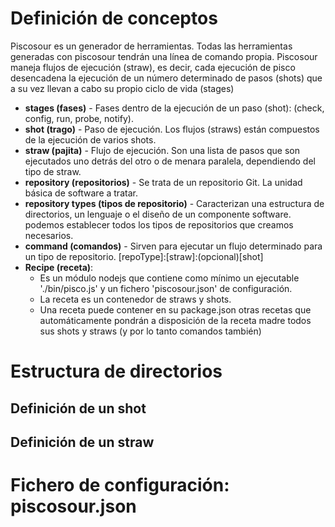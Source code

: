 # Definición de conceptos

Piscosour es un generador de herramientas. Todas las herramientas generadas con piscosour tendrán una línea de comando propia. 
Piscosour maneja flujos de ejecución (straw), es decir, cada ejecución de pisco desencadena la ejecución de un número determinado de pasos (shots) que a su vez llevan a cabo su propio ciclo de vida (stages)  

- **stages (fases)** - Fases dentro de la ejecución de un paso (shot): (check, config, run, probe, notify).
- **shot (trago)** - Paso de ejecución. Los flujos (straws) están compuestos de la ejecución de varios shots. 
- **straw (pajita)** - Flujo de ejecución. Son una lista de pasos que son ejecutados uno detrás del otro o de menara paralela, dependiendo del tipo de straw.
- **repository (repositorios)** - Se trata de un repositorio Git. La unidad básica de software a tratar.
- **repository types (tipos de repositorio)** - Caracterizan una estructura de directorios, un lenguaje o el diseño de un componente software. podemos establecer todos los tipos de repositorios que creamos necesarios.
- **command (comandos)** - Sirven para ejecutar un flujo determinado para un tipo de repositorio. [repoType]:[straw]:(opcional)[shot] 
- **Recipe (receta)**:
    - Es un módulo nodejs que contiene como mínimo un ejecutable './bin/pisco.js' y un fichero 'piscosour.json' de configuración.  
    - La receta es un contenedor de straws y shots.
    - Una receta puede contener en su package.json otras recetas que automáticamente pondrán a disposición de la receta madre todos sus shots y straws (y por lo tanto comandos también) 

# Estructura de directorios
## Definición de un shot
## Definición de un straw

# Fichero de configuración: piscosour.json